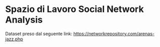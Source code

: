 # Spazio di Lavoro Social Network Analysis
Dataset preso dal seguente link: https://networkrepository.com/arenas-jazz.php

